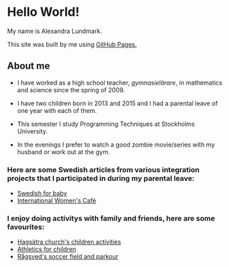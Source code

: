 # Hello World!

My name is Alexandra Lundmark.


This site was built by me using [GitHub Pages.](https://pages.github.com/)





## About me

- I have worked as a high school teacher, *gymnasielärare*, in mathematics and science since the spring of 2009.

- I have two children born in 2013 and 2015 and I had a parental leave of one year with each of them. 

- This semester I study Programming Techniques at Stockholms University. 

- In the evenings I prefer to watch a good zombie movie/series with my husband or work out at the gym. 


### Here are some Swedish articles from various integration projects that I participated in during my parental leave:
- [Swedish for baby](http://www.pressreader.com/sweden/tidningen-%C3%A5rsta-enskede/20151121/textview)
- [International Women's Café](https://flipflashpages.uniflip.com/3/100504/362441/pub/html5.html#page/6)

### I enjoy doing activitys with family and friends, here are some favourites:
- [Hagsätra church's children activities](https://www.svenskakyrkan.se/vantor/barn-unga-och-konfirmation)
- [Athletics for children](http://www.xn--rgsvedsif-52a.se/start/?ID=153222)
- [Rågsved's soccer field and parkour](http://www.stockholm.se/-/Serviceenhetsdetaljer/?enhet=88f773c8ce7242d6b23d67c5d6ca0448)


